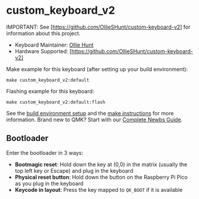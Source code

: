 # custom_keyboard_v2

IMPORTANT: See [https://github.com/OllieSHunt/custom-keyboard-v2] for information about this project.

* Keyboard Maintainer: [Ollie Hunt](https://github.com/OllieSHunt)
* Hardware Supported: [https://github.com/OllieSHunt/custom-keyboard-v2]

Make example for this keyboard (after setting up your build environment):

    make custom_keyboard_v2:default

Flashing example for this keyboard:

    make custom_keyboard_v2:default:flash

See the [build environment setup](https://docs.qmk.fm/#/getting_started_build_tools) and the [make instructions](https://docs.qmk.fm/#/getting_started_make_guide) for more information. Brand new to QMK? Start with our [Complete Newbs Guide](https://docs.qmk.fm/#/newbs).

## Bootloader

Enter the bootloader in 3 ways:

* **Bootmagic reset**: Hold down the key at (0,0) in the matrix (usually the top left key or Escape) and plug in the keyboard
* **Physical reset button**: Hold down the button on the Raspberry Pi Pico as you plug in the keyboard
* **Keycode in layout**: Press the key mapped to `QK_BOOT` if it is available
